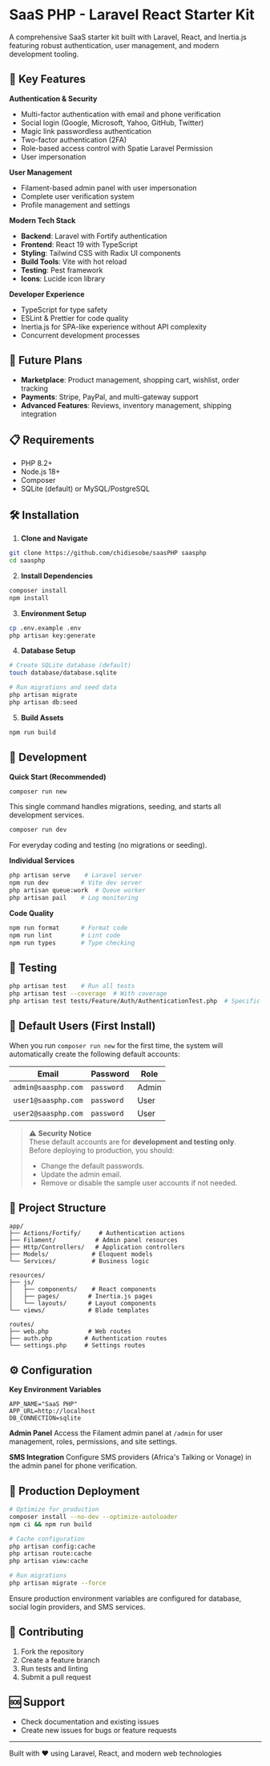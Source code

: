 # SaaS PHP - Laravel React Starter Kit

A comprehensive SaaS starter kit built with Laravel, React, and Inertia.js featuring robust authentication, user management, and modern development tooling.

## 🚀 Key Features

**Authentication & Security**
- Multi-factor authentication with email and phone verification
- Social login (Google, Microsoft, Yahoo, GitHub, Twitter)
- Magic link passwordless authentication
- Two-factor authentication (2FA)
- Role-based access control with Spatie Laravel Permission
- User impersonation

**User Management**
- Filament-based admin panel with user impersonation
- Complete user verification system
- Profile management and settings

**Modern Tech Stack**
- **Backend**: Laravel with Fortify authentication
- **Frontend**: React 19 with TypeScript
- **Styling**: Tailwind CSS with Radix UI components
- **Build Tools**: Vite with hot reload
- **Testing**: Pest framework
- **Icons**: Lucide icon library

**Developer Experience**
- TypeScript for type safety
- ESLint & Prettier for code quality
- Inertia.js for SPA-like experience without API complexity
- Concurrent development processes

## 🔮 Future Plans

- **Marketplace**: Product management, shopping cart, wishlist, order tracking
- **Payments**: Stripe, PayPal, and multi-gateway support
- **Advanced Features**: Reviews, inventory management, shipping integration

## 📋 Requirements

- PHP 8.2+
- Node.js 18+
- Composer
- SQLite (default) or MySQL/PostgreSQL

## 🛠️ Installation

1. **Clone and Navigate**
```bash
git clone https://github.com/chidiesobe/saasPHP saasphp
cd saasphp
```

2. **Install Dependencies**
```bash
composer install
npm install
```

3. **Environment Setup**
```bash
cp .env.example .env
php artisan key:generate
```

4. **Database Setup**
```bash
# Create SQLite database (default)
touch database/database.sqlite

# Run migrations and seed data
php artisan migrate
php artisan db:seed
```

5. **Build Assets**
```bash
npm run build
```

## 🚀 Development

**Quick Start (Recommended)**
```bash
composer run new
```
This single command handles migrations, seeding, and starts all development services.

```bash
composer run dev
```
For everyday coding and testing (no migrations or seeding).

**Individual Services**
```bash
php artisan serve    # Laravel server
npm run dev         # Vite dev server
php artisan queue:work  # Queue worker
php artisan pail    # Log monitoring
```

**Code Quality**
```bash
npm run format      # Format code
npm run lint        # Lint code
npm run types       # Type checking
```

## 🧪 Testing

```bash
php artisan test    # Run all tests
php artisan test --coverage  # With coverage
php artisan test tests/Feature/Auth/AuthenticationTest.php  # Specific test
```

## 🔑 Default Users (First Install)

When you run `composer run new` for the first time, the system will automatically create the following default accounts:

| Email               | Password   | Role  |
|---------------------|------------|-------|
| `admin@saasphp.com` | `password` | Admin |
| `user1@saasphp.com` | `password` | User  |
| `user2@saasphp.com` | `password` | User  |

> ⚠️ **Security Notice**  
> These default accounts are for **development and testing only**.  
> Before deploying to production, you should:
> - Change the default passwords.  
> - Update the admin email.  
> - Remove or disable the sample user accounts if not needed.


## 📁 Project Structure

```
app/
├── Actions/Fortify/     # Authentication actions
├── Filament/           # Admin panel resources
├── Http/Controllers/   # Application controllers
├── Models/            # Eloquent models
└── Services/          # Business logic

resources/
├── js/
│   ├── components/    # React components
│   ├── pages/        # Inertia.js pages
│   └── layouts/      # Layout components
└── views/            # Blade templates

routes/
├── web.php           # Web routes
├── auth.php         # Authentication routes
└── settings.php     # Settings routes
```

## ⚙️ Configuration

**Key Environment Variables**
```env
APP_NAME="SaaS PHP"
APP_URL=http://localhost
DB_CONNECTION=sqlite
```

**Admin Panel**
Access the Filament admin panel at `/admin` for user management, roles, permissions, and site settings.

**SMS Integration**
Configure SMS providers (Africa's Talking or Vonage) in the admin panel for phone verification.

## 🚀 Production Deployment

```bash
# Optimize for production
composer install --no-dev --optimize-autoloader
npm ci && npm run build

# Cache configuration
php artisan config:cache
php artisan route:cache
php artisan view:cache

# Run migrations
php artisan migrate --force
```

Ensure production environment variables are configured for database, social login providers, and SMS services.

## 🤝 Contributing

1. Fork the repository
2. Create a feature branch
3. Run tests and linting
4. Submit a pull request


## 🆘 Support

- Check documentation and existing issues
- Create new issues for bugs or feature requests

---

Built with ❤️ using Laravel, React, and modern web technologies